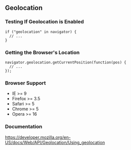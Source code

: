 ## Geolocation

### Testing If Geolocation is Enabled

~~~ {.javascript}
if ("geolocation" in navigator) {
  // ...
}
~~~

### Getting the Browser's Location

~~~ {.javascript}
navigator.geolocation.getCurrentPosition(function(pos) {
  // ...
});
~~~

### Browser Support

  - IE      >= 9
  - Firefox >= 3.5
  - Safari  >= 5
  - Chrome  >= 5
  - Opera   >= 16

### Documentation

<https://developer.mozilla.org/en-US/docs/Web/API/Geolocation/Using_geolocation>
